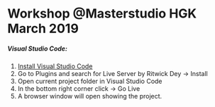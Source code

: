 # Workshop @Masterstudio HGK March 2019

##### Visual Studio Code:

1. [Install Visual Studio Code](https://code.visualstudio.com/)
2. Go to Plugins and search for Live Server by Ritwick Dey -> Install
3. Open current project folder in Visual Studio Code
4. In the bottom right corner click -> Go Live
5. A browser window will open showing the project.